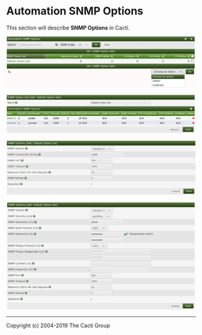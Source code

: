 # Automation SNMP Options

This section will describe **SNMP Options** in Cacti.

![SNMP Options](images/automation-snmp-options.png)

![SNMP Options Edit](images/automation-snmp-options-edit1.png)

![SNMP Options Item Edit SNMPv1/2](images/automation-snmp-options-edit2.png)

![SNMP Options Item Edit SNMPv3](images/automation-snmp-options-edit3.png)

---
Copyright (c) 2004-2019 The Cacti Group
